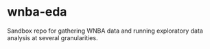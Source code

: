 # wnba-eda
Sandbox repo for gathering WNBA data and running exploratory data analysis at several granularities.
